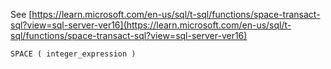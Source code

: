 See [https://learn.microsoft.com/en-us/sql/t-sql/functions/space-transact-sql?view=sql-server-ver16](https://learn.microsoft.com/en-us/sql/t-sql/functions/space-transact-sql?view=sql-server-ver16)
```
SPACE ( integer_expression )
```
